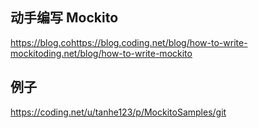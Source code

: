 
## 动手编写 Mockito
https://blog.cohttps://blog.coding.net/blog/how-to-write-mockitoding.net/blog/how-to-write-mockito

## 例子

https://coding.net/u/tanhe123/p/MockitoSamples/git

